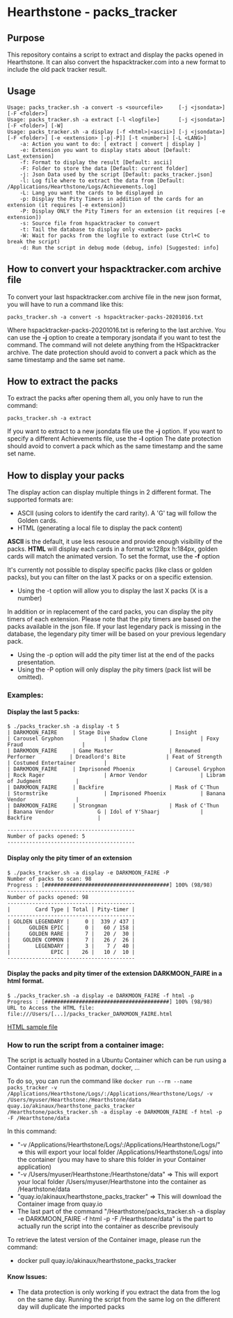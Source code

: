# Hearthstone - packs_tracker

## Purpose

This repository contains a script to extract and display the packs opened in Hearthstone.
It can also convert the hspacktracker.com into a new format to include the old pack tracker result.

## Usage
~~~
Usage: packs_tracker.sh -a convert -s <sourcefile>     [-j <jsondata>] [-F <folder>]
Usage: packs_tracker.sh -a extract [-l <logfile>]      [-j <jsondata>] [-F <folder>] [-W]
Usage: packs_tracker.sh -a display [-f <html>|<ascii>] [-j <jsondata>] [-F <folder>] [-e <extension> [-p|-P]] [-t <number>] [-L <LANG>]
	-a: Action you want to do: [ extract | convert | display ]
	-e: Extension you want to display stats about [Default: Last_extension]
	-f: Format to display the result [Default: ascii]
	-F: Folder to store the data [Default: current folder]
	-j: Json Data used by the script [Default: packs_tracker.json]
	-l: Log file where to extract the data from [Default: /Applications/Hearthstone/Logs/Achievements.log]
	-L: Lang you want the cards to be displayed in
	-p: Display the Pity Timers in addition of the cards for an extension (it requires [-e extension])
	-P: Display ONLY the Pity Timers for an extension (it requires [-e extension])
	-s: Source file from hspacktracker to convert
	-t: Tail the database to display only <number> packs
	-W: Wait for packs from the logfile to extract (use Ctrl+C to break the script)
	-d: Run the script in debug mode (debug, info) [Suggested: info]
~~~

## How to convert your hspacktracker.com archive file

To convert your last hspacktracker.com archive file in the new json format, you will have to run a command like this:
~~~
packs_tracker.sh -a convert -s hspacktracker-packs-20201016.txt
~~~
Where hspacktracker-packs-20201016.txt is refering to the last archive.
You can use the **-j** option to create a temporary jsondata if you want to test the command.
The command will not delete anything from the HSpacktracker archive.
The date protection should avoid to convert a pack which as the same timestamp and the same set name.
 
## How to extract the packs

To extract the packs after opening them all, you only have to run the command:
~~~
packs_tracker.sh -a extract
~~~
If you want to extract to a new jsondata file use the **-j** option.
If you want to specify a different Achievements file, use the **-l** option
The date protection should avoid to convert a pack which as the same timestamp and the same set name.

## How to display your packs

The display action can display multiple things in 2 different format.
The supported formats are:
- ASCII (using colors to identify the card rarity). A 'G' tag will follow the Golden cards.
- HTML (generating a local file to display the pack content)

**ASCII** is the default, it use less resouce and provide enough visibility of the packs.
**HTML** will display each cards in a format w:128px h:184px, golden cards will match the animated version.
To set the format, use the **-f** option

It's currently not possible to display specific packs (like class or golden packs), but you can filter on the last X packs or on a specific extension.
- Using the -t option will allow you to display the last X packs (X is a number)

In addition or in replacement of the card packs, you can display the pity timers of each extension.
Please note that the pity timers are based on the packs available in the json file.
If your last legendary pack is missing in the database, the legendary pity timer will be based on your previous legendary pack.
- Using the -p option will add the pity timer list at the end of the packs presentation.
- Using the -P option will only display the pity timers (pack list will be omitted).

### Examples:

#### Display the last 5 packs:
~~~
$ ./packs_tracker.sh -a display -t 5
| DARKMOON_FAIRE     | Stage Dive                   | Insight                      | Carousel Gryphon             | Shadow Clone                 | Foxy Fraud                   |
| DARKMOON_FAIRE     | Game Master                  | Renowned Performer           | Dreadlord's Bite             | Feat of Strength             | Costumed Entertainer         |
| DARKMOON_FAIRE     | Imprisoned Phoenix           | Carousel Gryphon             | Rock Rager                   | Armor Vendor                 | Libram of Judgment           |
| DARKMOON_FAIRE     | Backfire                     | Mask of C'Thun               | Stormstrike                  | Imprisoned Phoenix           | Banana Vendor                |
| DARKMOON_FAIRE     | Strongman                    | Mask of C'Thun               | Banana Vendor              G | Idol of Y'Shaarj             | Backfire                     |

-----------------------------------------
Number of packs opened: 5
-----------------------------------------
~~~

#### Display only the pity timer of an extension
~~~
$ ./packs_tracker.sh -a display -e DARKMOON_FAIRE -P
Number of packs to scan: 98
Progress : [########################################] 100% (98/98)
-----------------------------------------
Number of packs opened: 98
-----------------------------------------
|        Card Type | Total | Pity-timer |
-----------------------------------------
| GOLDEN LEGENDARY |     0 |  339 / 437 |
|      GOLDEN EPIC |     0 |   60 / 158 |
|      GOLDEN RARE |     7 |   20 /  30 |
|    GOLDEN COMMON |     7 |   26 /  26 |
|        LEGENDARY |     3 |    7 /  40 |
|             EPIC |    26 |   10 /  10 |
-----------------------------------------
~~~

#### Display the packs and pity timer of the extension DARKMOON_FAIRE in a html format.
~~~
$ ./packs_tracker.sh -a display -e DARKMOON_FAIRE -f html -p
Progress : [########################################] 100% (98/98)
URL to Access the HTML file: file:///Users/[...]/packs_tracker_DARKMOON_FAIRE.html
~~~
[HTML sample file](https://htmlpreview.github.io/?https://github.com/Akinaux/HS-packs_tracker/blob/main/samples/packs_tracker_DARKMOON_FAIRE.html)

### How to run the script from a container image:

The script is actually hosted in a Ubuntu Container which can be run using a Container runtime such as podman, docker, ...

To do so, you can run the command like `docker run --rm --name packs_tracker -v /Applications/Hearthstone/Logs/:/Applications/Hearthstone/Logs/ -v /Users/myuser/Hearthstone:/Hearthstone/data  quay.io/akinaux/hearthstone_packs_tracker /Hearthstone/packs_tracker.sh -a display -e DARKMOON_FAIRE -f html -p -F /Hearthstone/data`

In this command:
- "-v /Applications/Hearthstone/Logs/:/Applications/Hearthstone/Logs/" => this will export your local folder /Applications/Hearthstone/Logs/ into the container (you may have to share this folder in your Container application)
- "-v /Users/myuser/Hearthstone:/Hearthstone/data" => This will export your local folder /Users/myuser/Hearthstone into the container as /Hearthstone/data
-  "quay.io/akinaux/hearthstone_packs_tracker" => This will download the Container image from quay.io
- The last part of the command "/Hearthstone/packs_tracker.sh -a display -e DARKMOON_FAIRE -f html -p -F /Hearthstone/data" is the part to actually run the script into the container as describe previsouly

To retrieve the latest version of the Container image, please run the command:
- docker pull quay.io/akinaux/hearthstone_packs_tracker

#### Know Issues:
- The data protection is only working if you extract the data from the log on the same day. Running the script from the same log on the different day will duplicate the imported packs
